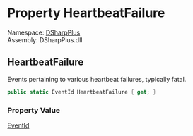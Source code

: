 # Property HeartbeatFailure

Namespace: [DSharpPlus](DSharpPlus.md)  
Assembly: DSharpPlus.dll

## <a id="DSharpPlus_LoggerEvents_HeartbeatFailure"></a>HeartbeatFailure

Events pertaining to various heartbeat failures, typically fatal.

```csharp
public static EventId HeartbeatFailure { get; }
```

### Property Value

[EventId](https://learn.microsoft.com/dotnet/api/microsoft.extensions.logging.eventid)

